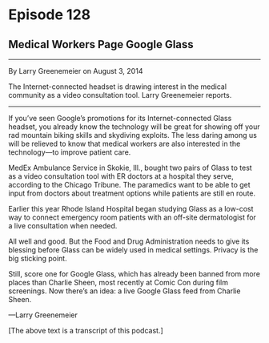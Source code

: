 # Episode 128

## Medical Workers Page Google Glass

---

By Larry Greenemeier on August 3, 2014

The Internet-connected headset is drawing interest in the medical community as a video consultation tool. Larry Greenemeier reports.

---

If you’ve seen Google’s promotions for its Internet-connected Glass headset, you already know the technology will be great for showing off your rad mountain biking skills and skydiving exploits. The less daring among us will be relieved to know that medical workers are also interested in the technology—to improve patient care.

MedEx Ambulance Service in Skokie, Ill., bought two pairs of Glass to test as a video consultation tool with ER doctors at a hospital they serve, according to the Chicago Tribune. The paramedics want to be able to get input from doctors about treatment options while patients are still en route.

Earlier this year Rhode Island Hospital began studying Glass as a low-cost way to connect emergency room patients with an off-site dermatologist for a live consultation when needed.

All well and good. But the Food and Drug Administration needs to give its blessing before Glass can be widely used in medical settings. Privacy is the big sticking point.

Still, score one for Google Glass, which has already been banned from more places than Charlie Sheen, most recently at Comic Con during film screenings. Now there’s an idea: a live Google Glass feed from Charlie Sheen.

—Larry Greenemeier

[The above text is a transcript of this podcast.]

